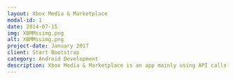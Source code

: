 ```yaml
---
layout: Xbox Media & Marketplace
modal-id: 1
date: 2014-07-15
img: XBMMssimg.png
alt: XBMMssimg.png
project-date: January 2017
client: Start Bootstrap
category: Android Development
description: Xbox Media & Marketplace is an app mainly using API calls to search for an Xbox Live Gamertag, that persons friends, screenshots, and game clips. It can also download these clips or screenshots directly to your Downloads folder in your phone (one of the only apps that can do this at the moment).  Using this app youcan also check the Xbox Live Marketplace to see what new games have been added and what the Xbox Live "Deals with Gold" offers are for the month.  <a href="https://github.com/cbrads61/Project4">Link To Github</a>  <a href="https://play.google.com/store/apps/details?id=com.colinbradley.xboxoneutilitiesapp">Link To GooglePlay</a>
---
```

